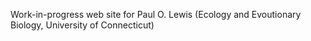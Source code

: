 Work-in-progress web site for Paul O. Lewis (Ecology and Evoutionary Biology, University of Connecticut)
